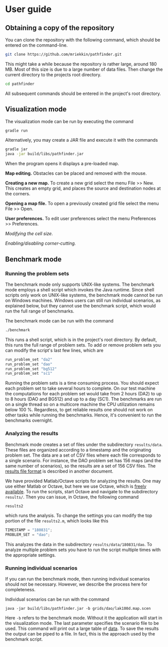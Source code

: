 # User guide

## Obtaining a copy of the repository

You can clone the repository with the following command, which should be entered on the command-line.

```bash
git clone https://github.com/mriekkin/pathfinder.git
```

This might take a while because the repository is rather large, around 180 MB. Most of this size is due to a large number of data files. Then change the current directory to the projects root directory.

```bash
cd pathfinder
```

All subsequent commands should be entered in the project's root directory.

## Visualization mode

The visualization mode can be run by executing the command

```bash
gradle run
```

Alternatively, you may create a JAR file and execute it with the commands

```bash
gradle jar
java -jar build/libs/pathfinder.jar
```

When the program opens it displays a pre-loaded map.

**Map editing.** Obstacles can be placed and removed with the mouse.

**Creating a new map.** To create a new grid select the menu File >> New. This creates an empty grid, and places the source and destination nodes at the corners.

**Opening a map file.** To open a previously created grid file select the menu File >> Open.

**User preferences.** To edit user preferences select the menu Preferences >> Preferences.

*Modifying the cell size*.

*Enabling/disabling corner-cutting.*

## Benchmark mode

### Running the problem sets

The benchmark mode only supports UNIX-like systems. The benchmark mode employs a shell script which invokes the Java runtime. Since shell scripts only work on UNIX-like systems, the benchmark mode cannot be run on Windows machines. Windows users can still run individual scenarios, as explained below, but they cannot use the benchmark script, which would run the full range of benchmarks.

The benchmark mode can be run with the command

```bash
./benchmark
```

This runs a shell script, which is in the project's root directory. By default, this runs the full range of problem sets. To add or remove problem sets you can modify the script's last few lines, which are

```bash
run_problem_set "da2"
run_problem_set "dao"
run_problem_set "bg512"
run_problem_set "sc1"
```

Running the problem sets is a time consuming process. You should expect each problem set to take several hours to complete. On our test machine the computations for each problem set would take from 2 hours (DA2) to up to 8 hours (DAO and BG512) and up to a day (SC1). The benchmarks are run on a single thread so on a multicore machine the CPU utilization remains below 100&nbsp;%. Regardless, to get reliable results one should not work on other tasks while running the benchmarks. Hence, it's convenient to run the benchmarks overnight.

### Analyzing the results

Benchmark mode creates a set of files under the subdirectory ```results/data```. These files are organized according to a timestamp and the originating problem set. The data are a set of CSV files where each file corresponds to a single scenario. For instance, the DAO problem set has 156 maps (and the same number of scenarios), so the results are a set of 156 CSV files. The [results file format](Results_file_format.md) is described in another document.

We have provided Matlab/Octave scripts for analyzing the results. One may use either Matlab or Octave, but here we use Octave, which is [freely available](https://www.gnu.org/software/octave/). To run the scripts, start Octave and navigate to the subdirectory ```results/```. Then you can issue, in Octave, the following command

```octave
results2
```

which runs the analysis. To change the settings you can modify the top portion of the file ```results2.m```, which looks like this

```octave
TIMESTAMP = "180831";
PROBLEM_SET = "dao";
```

This analyzes the data in the subdirectory ```results/data/180831/dao```. To analyze multiple problem sets you have to run the script multiple times with the appropriate settings.

### Running individual scenarios

If you can run the benchmark mode, then running individual scenarios should not be necessary. However, we describe the process here for completeness.

Individual scenarios can be run with the command

```
java -jar build/libs/pathfinder.jar -b grids/dao/lak100d.map.scen
```

Here ```-b``` refers to the benchmark mode. Without it the application will start in the visualization mode. The last parameter specifies the scenario file to be used. This command will print out a large table of [data](Results_file_format.md). To save the results the output can be piped to a file. In fact, this is the approach used by the benchmark script.
